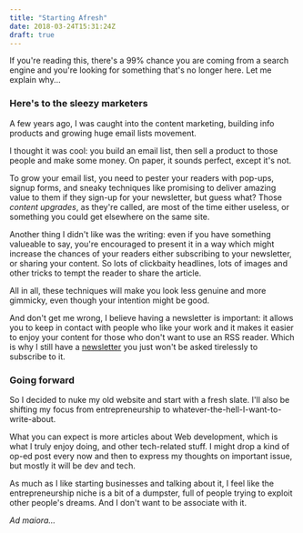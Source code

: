```yaml
---
title: "Starting Afresh"
date: 2018-03-24T15:31:24Z
draft: true
---
```


If you're reading this, there's a 99% chance you are coming from a search engine and you're looking for something that's no longer here. Let me explain why...

### Here's to the sleezy marketers

A few years ago, I was caught into the content marketing, building info products and growing huge email lists movement.

I thought it was cool: you build an email list, then sell a product to those people and make some money. On paper, it sounds perfect, except it's not.

To grow your email list, you need to pester your readers with pop-ups, signup forms, and sneaky techniques like promising to deliver amazing value to them if they sign-up for your newsletter, but guess what? Those *content upgrades*, as they're called, are most of the time either useless, or something you could get elsewhere on the same site.

Another thing I didn't like was the writing: even if you have something valueable to say, you're encouraged to present it in a way which might increase the chances of your readers either subscribing to your newsletter, or sharing your content. So lots of clickbaity headlines, lots of images and other tricks to tempt the reader to share the article.

All in all, these techniques will make you look less genuine and more gimmicky, even though your intention might be good.

And don't get me wrong, I believe having a newsletter is important: it allows you to keep in contact with people who like your work and it makes it easier to enjoy your content for those who don't want to use an RSS reader. Which is why I still have a [newsletter](/newsletter) you just won't be asked tirelessly to subscribe to it.

### Going forward

So I decided to nuke my old website and start with a fresh slate. I'll also be shifting my focus from entrepreneurship to whatever-the-hell-I-want-to-write-about.

What you can expect is more articles about Web development, which is what I truly enjoy doing, and other tech-related stuff. I might drop a kind of op-ed post every now and then to express my thoughts on important issue, but mostly it will be dev and tech.

As much as I like starting businesses and talking about it, I feel like the entrepreneurship niche is a bit of a dumpster, full of people trying to exploit other people's dreams. And I don't want to be associate with it.

*Ad maiora...*
